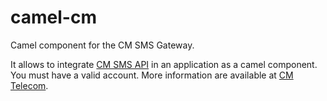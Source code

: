 # camel-cm
Camel component for the CM SMS Gateway. 

It allows to integrate [CM SMS API](https://dashboard.onlinesmsgateway.com/docs) in an application as a camel component. 
You must have a valid account.  More information are available at [CM Telecom](https://www.cmtelecom.com/support).


